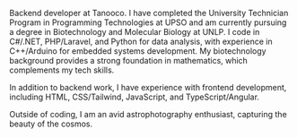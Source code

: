 Backend developer at Tanooco. I have completed the University Technician Program in Programming Technologies at UPSO and am currently pursuing a degree in Biotechnology and Molecular Biology at UNLP. I code in C#/.NET, PHP/Laravel, and Python for data analysis, with experience in C++/Arduino for embedded systems development. My biotechnology background provides a strong foundation in mathematics, which complements my tech skills.

In addition to backend work, I have experience with frontend development, including HTML, CSS/Tailwind, JavaScript, and TypeScript/Angular.

Outside of coding, I am an avid astrophotography enthusiast, capturing the beauty of the cosmos.
